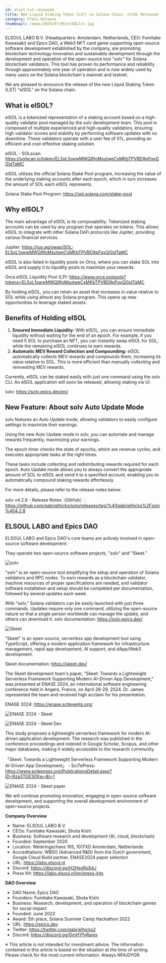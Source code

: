 ```yaml
---
id: elsol-lst-released
title: New Liquid Staking Token (LST) on Solana Chain, elSOL Released
category: Press Release
thumbnail: /news/2024/07/05/elSOLlst.jpg
---
```


ELSOUL LABO B.V. (Headquarters: Amsterdam, Netherlands, CEO: Fumitake Kawasaki) and Epics DAO, a Web3 NFT card game supporting open-source software development established by the company, are promoting blockchain technology innovation and sustainable development through the development and operation of the open-source tool "solv" for Solana blockchain validators. This tool has proven its performance and reliability through approximately one year of operation and is now widely used by many users on the Solana blockchain's mainnet and testnet.

We are pleased to announce the release of the new Liquid Staking Token (LST) "elSOL" on the Solana chain.

## What is elSOL?

elSOL is a tokenized representation of a staking account based on a high-quality validator pool managed by the solv development team. This pool is composed of multiple experienced and high-quality validators, ensuring high validator scores and stability by performing software updates with no downtime. These validators operate with a user fee of 0%, providing an efficient and cost-effective staking solution.

elSOL - SOLscan: https://solscan.io/token/ELSoL1owwMWQ9foMsutweCsMKbTPVBD9pFqxQGidTaMC

elSOL utilizes the official Solana Stake Pool program, increasing the value of the underlying staking accounts after each epoch, which in turn increases the amount of SOL each elSOL represents.

Solana Stake Pool Program: https://spl.solana.com/stake-pool

## Why elSOL?

The main advantage of elSOL is its composability. Tokenized staking accounts can be used by any program that operates on tokens. This allows elSOL to integrate with other Solana DeFi protocols like Jupiter, providing various financial services.

Jupiter: https://jup.ag/swap/SOL-ELSoL1owwMWQ9foMsutweCsMKbTPVBD9pFqxQGidTaMC

elSOL is also listed in liquidity pools on Orca, where you can stake SOL into elSOL and supply it to liquidity pools to maximize your rewards.

Orca elSOL Liquidity Pool (LP): https://www.orca.so/pools?tokens=ELSoL1owwMWQ9foMsutweCsMKbTPVBD9pFqxQGidTaMC

By holding elSOL, you can retain an asset that increases in value relative to SOL while using almost any Solana program. This opens up new opportunities to leverage staked assets.

## Benefits of Holding elSOL

1. **Ensured Immediate Liquidity:** With elSOL, you can ensure immediate liquidity without waiting for the end of an epoch. For example, if you need 5 SOL to purchase an NFT, you can instantly swap elSOL for SOL, while the remaining elSOL continues to earn rewards.
2. **Automatic MEV Reward Collection and Compounding:** elSOL automatically collects MEV rewards and compounds them, increasing its value relative to SOL. This is more efficient than manually collecting and reinvesting MEV rewards.

Currently, elSOL can be staked easily with just one command using the solv CLI. An elSOL application will soon be released, allowing staking via UI.

solv: https://solv.epics.dev/en/

## New Feature: About solv Auto Update Mode

solv features an Auto Update mode, allowing validators to easily configure settings to maximize their earnings.

Using the new Auto Update mode in solv, you can automate and manage rewards frequently, maximizing your earnings.

The epoch timer checks the state of epochs, which are revenue cycles, and executes appropriate tasks at the right times.

These tasks include collecting and redistributing rewards required for each epoch. Auto Update mode allows you to always convert the appropriate amount of SOL to elSOL and send it to a specified account, enabling you to automatically compound staking rewards effortlessly.

For more details, please refer to the release notes below.

solv v4.2.8 - Release Notes（GitHub）: https://github.com/gabrielhicks/solv/releases/tag/%40gabrielhicks%2Fsolv%404.2.8

## ELSOUL LABO and Epics DAO

ELSOUL LABO and Epics DAO's core teams are actively involved in open-source software development.

They operate two open-source software projects, "solv" and "Skeet."

![solv](/news/2024/03/12/solvEN.jpg)

"solv" is an open-source tool simplifying the setup and operation of Solana validators and RPC nodes. To earn rewards as a blockchain validator, machine resources of proper specifications are needed, and validator software installation and setup should be completed per documentation, followed by several updates each week.

With "solv," Solana validators can be easily launched with just three commands. Updates require only one command, utilizing the open-source nature so that a single person worldwide can manage the update, and others can download it. solv documentation: https://solv.epics.dev/

![Skeet](/news/2024/03/12/SkeetV2EN.jpg)

"Skeet" is an open-source, serverless app development tool using TypeScript, offering a modern application framework for infrastructure management, rapid app development, AI support, and dApp/Web3 development.

Skeet documentation: https://skeet.dev/

The Skeet development team's paper, "Skeet: Towards a Lightweight Serverless Framework Supporting Modern AI-Driven App Development," was presented at ENASE 2024, an international software engineering conference held in Angers, France, on April 28-29, 2024. Dr. James represented the team and received high acclaim for his presentation.

ENASE 2024: https://enase.scitevents.org/

![ENASE 2024 - Skeet](/news/2024/05/10/SkeetENASE2024ResearchPaperPublished.jpg)

![ENASE 2024 - Skeet Dev](/news/2024/05/02/ENASEelsoulTeam.jpg)

This study proposes a lightweight serverless framework for modern AI-driven application development. The research was published in the conference proceedings and indexed in Google Scholar, Scopus, and other major databases, making it widely accessible to the research community.

「Skeet: Towards a Lightweight Serverless Framework Supporting Modern AI-Driven App Development」 - SciTePress: https://www.scitepress.org/PublicationsDetail.aspx?ID=Rza3TGE30Xw=&t=1

![ENASE 2024 - Skeet paper](/news/2024/04/24/ENASE2024AfterTheConference.jpg)

We will continue promoting innovation, engaging in open-source software development, and supporting the overall development environment of open-source projects.

**Company Overview**

- Name: ELSOUL LABO B.V.
- CEOs: Fumitake Kawasaki, Shota Kishi
- Business: Software research and development (AI, cloud, blockchain)
- Founded: September 2020
- Location: Weteringschans 165, 1017XD Amsterdam, Netherlands
- Accreditations: WBSO (Advanced R&D) from the Dutch government, Google Cloud Build partner, ENASE2024 paper selection
- URL: https://labo.elsoul.nl
- Discord: https://discord.gg/H2HeqRq54J
- Press Kit: https://labo.elsoul.nl/en/press-kits

**DAO Overview**

- DAO Name: Epics DAO
- Founders: Fumitake Kawasaki, Shota Kishi
- Business: Research, development, and operation of blockchain games for social impact
- Founded: June 2022
- Award: 5th place, Solana Summer Camp Hackathon 2022
- URL: https://epics.dev
- Twitter: https://twitter.com/gabrielhicks2
- Discord: https://discord.gg/GmHYfyRamx

※ This article is not intended for investment advice. The information contained in this article is based on the situation at the time of writing. Please check for the most current information. Always NFA/DYOR.

